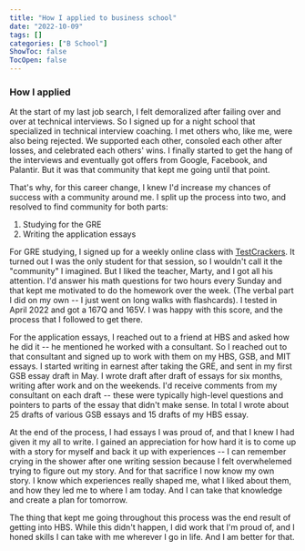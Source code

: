 ```yaml
---
title: "How I applied to business school"
date: "2022-10-09"
tags: []
categories: ["B School"]
ShowToc: false
TocOpen: false
---
```


### How I applied

At the start of my last job search, I felt demoralized after failing over and over at technical interviews. So I signed up for a night school that specialized in technical interview coaching. I met others who, like me, were also being rejected. We supported each other, consoled each other after losses, and celebrated each others' wins. I finally started to get the hang of the interviews and eventually got offers from Google, Facebook, and Palantir. But it was that community that kept me going until that point.

That's why, for this career change, I knew I'd increase my chances of success with a community around me. I split up the process into two, and resolved to find community for both parts:

1. Studying for the GRE
2. Writing the application essays

For GRE studying, I signed up for a weekly online class with [TestCrackers](https://www.testcrackers.org). It turned out I was the only student for that session, so I wouldn't call it the "community" I imagined. But I liked the teacher, Marty, and I got all his attention. I'd answer his math questions for two hours every Sunday and that kept me motivated to do the homework over the week. (The verbal part I did on my own -- I just went on long walks with flashcards). I tested in April 2022 and got a 167Q and 165V. I was happy with this score, and the process that I followed to get there.

For the application essays, I reached out to a friend at HBS and asked how he did it -- he mentioned he worked with a consultant. So I reached out to that consultant and signed up to work with them on my HBS, GSB, and MIT essays. I started writing in earnest after taking the GRE, and sent in my first GSB essay draft in May. I wrote draft after draft of essays for six months, writing after work and on the weekends. I'd receive comments from my consultant on each draft -- these were typically high-level questions and pointers to parts of the essay that didn't make sense. In total I wrote about 25 drafts of various GSB essays and 15 drafts of my HBS essay.

At the end of the process, I had essays I was proud of, and that I knew I had given it my all to write. I gained an appreciation for how hard it is to come up with a story for myself and back it up with experiences -- I can remember crying in the shower after one writing session because I felt overwhelemed trying to figure out my story. And for that sacrifice I now know my own story. I know which experiences really shaped me, what I liked about them, and how they led me to where I am today. And I can take that knowledge and create a plan for tomorrow.

The thing that kept me going throughout this process was the end result of getting into HBS. While this didn't happen, I did work that I'm proud of, and I honed skills I can take with me wherever I go in life. And I am better for that.
